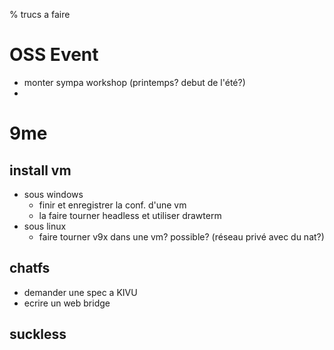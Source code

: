 % trucs a faire

# OSS Event

* monter sympa workshop (printemps? debut de l'été?)
*

# 9me

## install vm

* sous windows
    * finir et enregistrer la conf. d'une vm
    * la faire tourner headless et utiliser drawterm
* sous linux
    * faire tourner v9x dans une vm? possible? (réseau privé avec du nat?)

## chatfs

* demander une spec a KIVU
* ecrire un web bridge

## suckless

